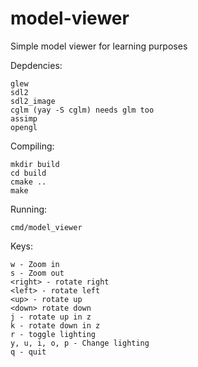 # model-viewer
Simple model viewer for learning purposes

Depdencies:

```
glew
sdl2
sdl2_image
cglm (yay -S cglm) needs glm too
assimp
opengl
```
Compiling:
```
mkdir build
cd build
cmake ..
make
```
Running:
```
cmd/model_viewer
```
Keys:
```
w - Zoom in
s - Zoom out
<right> - rotate right
<left> - rotate left
<up> - rotate up
<down> rotate down
j - rotate up in z
k - rotate down in z
r - toggle lighting
y, u, i, o, p - Change lighting
q - quit
```
